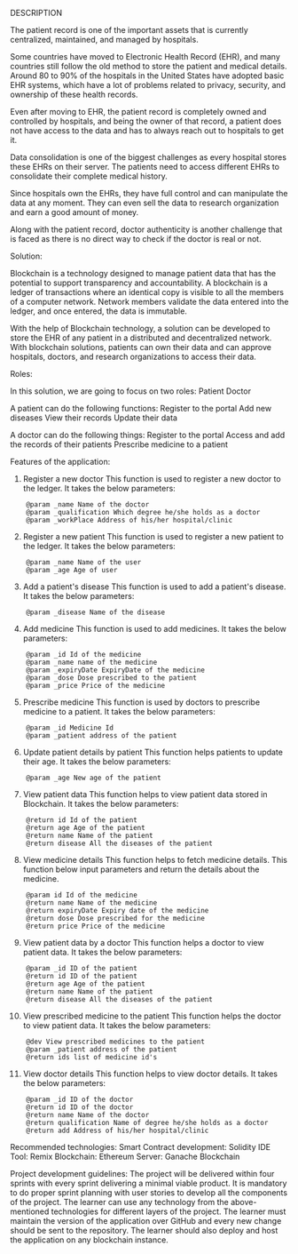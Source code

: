 DESCRIPTION

The patient record is one of the important assets that is currently centralized, maintained, and managed by hospitals.

Some countries have moved to Electronic Health Record (EHR), and many countries still follow the old method to store the patient and medical details. Around 80 to 90% of the hospitals in the United States have adopted basic EHR systems, which have a lot of problems related to privacy, security, and ownership of these health records.

Even after moving to EHR, the patient record is completely owned and controlled by hospitals, and being the owner of that record, a patient does not have access to the data and has to always reach out to hospitals to get it.

Data consolidation is one of the biggest challenges as every hospital stores these EHRs on their server. The patients need to access different EHRs to consolidate their complete medical history.

Since hospitals own the EHRs, they have full control and can manipulate the data at any moment. They can even sell the data to research organization and earn a good amount of money.

Along with the patient record, doctor authenticity is another challenge that is faced as there is no direct way to check if the doctor is real or not.

 

Solution:

Blockchain is a technology designed to manage patient data that has the potential to support transparency and accountability. A blockchain is a ledger of transactions where an identical copy is visible to all the members of a computer network. Network members validate the data entered into the ledger, and once entered, the data is immutable.

With the help of Blockchain technology, a solution can be developed to store the EHR of any patient in a distributed and decentralized network. With blockchain solutions, patients can own their data and can approve hospitals, doctors, and research organizations to access their data.

 

Roles:

In this solution, we are going to focus on two roles:
    Patient
    Doctor

A patient can do the following functions:
    Register to the portal
    Add new diseases
    View their records
    Update their data

A doctor can do the following things:
    Register to the portal
    Access and add the records of their patients
    Prescribe medicine to a patient


Features of the application:

1.  Register a new doctor
This function is used to register a new doctor to the ledger. It takes the below parameters:
```
    @param _name Name of the doctor
    @param _qualification Which degree he/she holds as a doctor
    @param _workPlace Address of his/her hospital/clinic
```

2.  Register a new patient
This function is used to register a new patient to the ledger. It takes the below parameters:
```
    @param _name Name of the user
    @param _age Age of user
```

3.  Add a patient's disease
This function is used to add a patient's disease. It takes the below parameters:
```
    @param _disease Name of the disease
```

4.  Add medicine
This function is used to add medicines. It takes the below parameters:
```
    @param _id Id of the medicine
    @param _name name of the medicine
    @param _expiryDate ExpiryDate of the medicine
    @param _dose Dose prescribed to the patient
    @param _price Price of the medicine
``` 

5.  Prescribe medicine
This function is used by doctors to prescribe medicine to a patient. It takes the below parameters:
```
    @param _id Medicine Id
    @param _patient address of the patient
```

6.  Update patient details by patient
This function helps patients to update their age. It takes the below parameters:

```
    @param _age New age of the patient
```

7.  View patient data
This function helps to view patient data stored in Blockchain. It takes the below parameters:
```
    @return id Id of the patient
    @return age Age of the patient
    @return name Name of the patient
    @return disease All the diseases of the patient
 ```

8.  View medicine details
This function helps to fetch medicine details. This function below input parameters and return the details about the medicine.
```
    @param id Id of the medicine
    @return name Name of the medicine
    @return expiryDate Expiry date of the medicine
    @return dose Dose prescribed for the medicine
    @return price Price of the medicine
```

9.  View patient data by a doctor
This function helps a doctor to view patient data. It takes the below parameters:
```
    @param _id ID of the patient
    @return id ID of the patient
    @return age Age of the patient
    @return name Name of the patient
    @return disease All the diseases of the patient
```

10. View prescribed medicine to the patient
This function helps the doctor to view patient data. It takes the below parameters:
```
    @dev View prescribed medicines to the patient
    @param _patient address of the patient
    @return ids list of medicine id's
```

11. View doctor details
This function helps to view doctor details. It takes the below parameters:
```
    @param _id ID of the doctor
    @return id ID of the doctor
    @return name Name of the doctor
    @return qualification Name of degree he/she holds as a doctor
    @return add Address of his/her hospital/clinic
```

Recommended technologies:
    Smart Contract development: Solidity
    IDE Tool: Remix
    Blockchain: Ethereum
    Server: Ganache Blockchain
 
Project development guidelines:
The project will be delivered within four sprints with every sprint delivering a minimal viable product.
It is mandatory to do proper sprint planning with user stories to develop all the components of the project.
The learner can use any technology from the above-mentioned technologies for different layers of the project.
The learner must maintain the version of the application over GitHub and every new change should be sent to the repository.
The learner should also deploy and host the application on any blockchain instance.